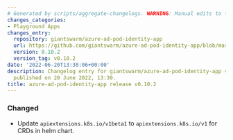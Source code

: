```yaml
---
# Generated by scripts/aggregate-changelogs. WARNING: Manual edits to this files will be overwritten.
changes_categories:
- Playground Apps
changes_entry:
  repository: giantswarm/azure-ad-pod-identity-app
  url: https://github.com/giantswarm/azure-ad-pod-identity-app/blob/master/CHANGELOG.md#0102---2022-06-20
  version: 0.10.2
  version_tag: v0.10.2
date: '2022-06-20T13:30:06+00:00'
description: Changelog entry for giantswarm/azure-ad-pod-identity-app version 0.10.2,
  published on 20 June 2022, 13:30.
title: azure-ad-pod-identity-app release v0.10.2
---
```


### Changed
- Update `apiextensions.k8s.io/v1beta1` to `apiextensions.k8s.io/v1` for CRDs in helm chart.
